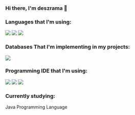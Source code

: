 ### Hi there, I'm deszrama 👋

### Languages that I'm using:

<img src="https://img.shields.io/badge/Java-007396?style=for-the-badge&logo=java&logoColor=white" />
<img src="https://img.shields.io/badge/HTML5-00000F?style=for-the-badge&logo=HTML5&logoColor=white" />
<img src="https://img.shields.io/badge/CSS3-00000F?style=for-the-badge&logo=CSS3&logoColor=white" />

### Databases That I'm implementing in my projects:

<img src="https://img.shields.io/badge/MySQL-4479A1?style=for-the-badge&logo=mysql&logoColor=white" />

### Programming IDE that I'm using:

<img src="https://img.shields.io/badge/Eclipse-2C2255?style=for-the-badge&logo=eclipse&logoColor=white" />
<img src="https://img.shields.io/badge/IntelliJIDEA-000000.svg?style=for-the-badge&logo=intellij-idea&logoColor=white" />
<img src="https://img.shields.io/badge/Android%20Studio-3DDC84?style=for-the-badge&logo=Android%20Studio&logoColor=white">

### Currently studying:

Java Programming Language
